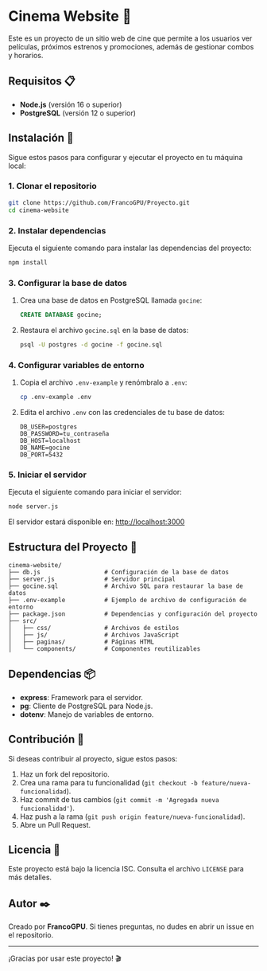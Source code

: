 # Cinema Website 🎥

Este es un proyecto de un sitio web de cine que permite a los usuarios ver películas, próximos estrenos y promociones, además de gestionar combos y horarios.

## Requisitos 📋

- **Node.js** (versión 16 o superior)
- **PostgreSQL** (versión 12 o superior)

## Instalación 🚀

Sigue estos pasos para configurar y ejecutar el proyecto en tu máquina local:

### 1. Clonar el repositorio
```bash
git clone https://github.com/FrancoGPU/Proyecto.git
cd cinema-website
```

### 2. Instalar dependencias
Ejecuta el siguiente comando para instalar las dependencias del proyecto:
```bash
npm install
```

### 3. Configurar la base de datos
1. Crea una base de datos en PostgreSQL llamada `gocine`:
   ```sql
   CREATE DATABASE gocine;
   ```
2. Restaura el archivo `gocine.sql` en la base de datos:
   ```bash
   psql -U postgres -d gocine -f gocine.sql
   ```

### 4. Configurar variables de entorno
1. Copia el archivo `.env-example` y renómbralo a `.env`:
   ```bash
   cp .env-example .env
   ```
2. Edita el archivo `.env` con las credenciales de tu base de datos:
   ```
   DB_USER=postgres
   DB_PASSWORD=tu_contraseña
   DB_HOST=localhost
   DB_NAME=gocine
   DB_PORT=5432
   ```

### 5. Iniciar el servidor
Ejecuta el siguiente comando para iniciar el servidor:
```bash
node server.js
```

El servidor estará disponible en: [http://localhost:3000](http://localhost:3000)

## Estructura del Proyecto 📂

```
cinema-website/
├── db.js                  # Configuración de la base de datos
├── server.js              # Servidor principal
├── gocine.sql             # Archivo SQL para restaurar la base de datos
├── .env-example           # Ejemplo de archivo de configuración de entorno
├── package.json           # Dependencias y configuración del proyecto
├── src/
│   ├── css/               # Archivos de estilos
│   ├── js/                # Archivos JavaScript
│   ├── paginas/           # Páginas HTML
│   └── components/        # Componentes reutilizables
```

## Dependencias 📦

- **express**: Framework para el servidor.
- **pg**: Cliente de PostgreSQL para Node.js.
- **dotenv**: Manejo de variables de entorno.

## Contribución 🤝

Si deseas contribuir al proyecto, sigue estos pasos:
1. Haz un fork del repositorio.
2. Crea una rama para tu funcionalidad (`git checkout -b feature/nueva-funcionalidad`).
3. Haz commit de tus cambios (`git commit -m 'Agregada nueva funcionalidad'`).
4. Haz push a la rama (`git push origin feature/nueva-funcionalidad`).
5. Abre un Pull Request.

## Licencia 📄

Este proyecto está bajo la licencia ISC. Consulta el archivo `LICENSE` para más detalles.

## Autor ✒️

Creado por **FrancoGPU**. Si tienes preguntas, no dudes en abrir un issue en el repositorio.

---
¡Gracias por usar este proyecto! 🎬